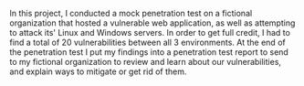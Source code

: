 In this project, I conducted a mock penetration test on a fictional organization that hosted a vulnerable web application, as well as attempting to attack its' Linux and Windows servers. In order to get full credit, I had to find a total of 20 vulnerabilities between all 3 environments. At the end of the penetration test I put my findings into a penetration test report to send to my fictional organization to review and learn about our vulnerabilities, and explain ways to mitigate or get rid of them.
